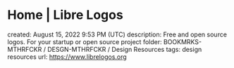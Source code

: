 # Home | Libre Logos

created: August 15, 2022 9:53 PM (UTC)
description: Free and open source logos. For your startup or open source project
folder: BOOKMRKS-MTHRFCKR / DESGN-MTHRFCKR / Design Resources
tags: design resources
url: https://www.librelogos.org